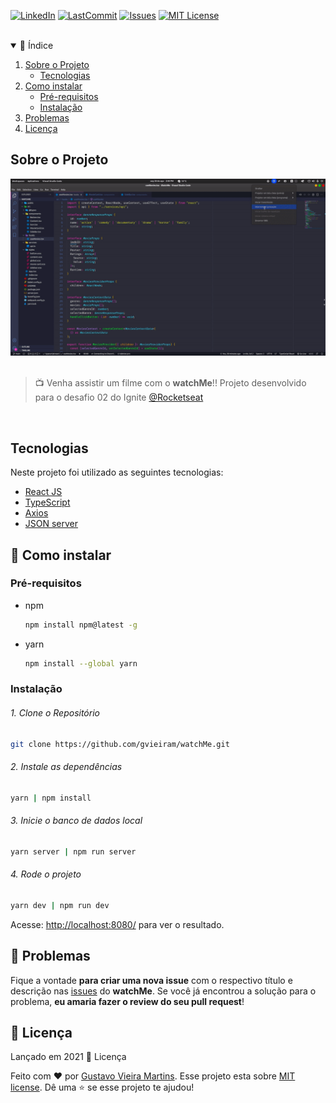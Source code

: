 <!-- PROJECT SHIELDS -->
[![LinkedIn][linkedIn-shield]][linkedin-url]
[![LastCommit][last-commit-shield]][last-commit-url]
[![Issues][issues-shield]][issues-url]
[![MIT License][license-shield]][license-url]

<br />
<!-- TABLE OF CONTENTS -->
<details open="open">
  <summary>📌 Índice</summary>
  <ol>
    <li>
      <a href="#sobre-o-projeto">Sobre o Projeto</a>
      <ul>
        <li><a href="#tecnologias">Tecnologias</a></li>
      </ul>
    </li>
    <li>
      <a href="#wrench-como-instalar">Como instalar</a>
      <ul>
        <li><a href="#pré-requisitos">Pré-requisitos</a></li>
        <li><a href="#instalação">Instalação</a></li>
      </ul>
    </li>
    <li><a href="#bug-problemas">Problemas</a></li>
    <li><a href="#closed_book-licença">Licença</a></li>
  </ol>
</details>


## Sobre o Projeto

<div align="center">
   <img src="github/watchMe.gif" />
</div>
<br />

> :tv: Venha assistir um filme com o **watchMe**!!
Projeto desenvolvido para o desafio 02 do Ignite [@Rocketseat](https://rocketseat.com.br)

<br />

## Tecnologias

Neste projeto foi utilizado as seguintes tecnologias:

* [React JS](https://reactjs.org/)
* [TypeScript](https://www.typescriptlang.org/)
* [Axios](https://github.com/axios/axios)
* [JSON server](https://github.com/typicode/json-server)

## :wrench: Como instalar

### Pré-requisitos

* npm
  ```bash
  npm install npm@latest -g
  ```

* yarn
  ```bash
  npm install --global yarn
  ```

### Instalação
###### 1. Clone o Repositório
```bash
git clone https://github.com/gvieiram/watchMe.git
```

###### 2. Instale as dependências
   ```bash
   yarn | npm install
   ```

###### 3. Inicie o banco de dados local
   ```bash
   yarn server | npm run server
   ```

###### 4. Rode o projeto
   ```bash
   yarn dev | npm run dev
   ```

Acesse: <http://localhost:8080/> para ver o resultado.

## :bug: Problemas

Fique a vontade **para criar uma nova issue** com o respectivo título e descrição nas [issues][issues-url] do **watchMe**. Se você já encontrou a solução para o problema, **eu amaria fazer o review do seu pull request**!

## :closed_book: Licença

Lançado em 2021 :closed_book: Licença

Feito com :heart: por [Gustavo Vieira Martins][github].
Esse projeto esta sobre [MIT license][license-url].
Dê uma ⭐️ se esse projeto te ajudou!


<!-- MARKDOWN LINKS & IMAGES -->
<!-- https://www.markdownguide.org/basic-syntax/#reference-style-links -->
[github]: https://github.com/gvieiram
[LinkedIn-shield]: https://img.shields.io/badge/Gustavo%20Vieira%20Martins-5f5f5f?style=flat&logo=Linkedin&logoColor=FFF
[linkedIn-url]: https://www.linkedin.com/in/gustavovieiram
[last-commit-shield]: https://img.shields.io/github/last-commit/gvieiram/watchMe?color=FAE800
[last-commit-url]: https://github.com/gvieiram/watchMe/commits/main
[issues-shield]: https://img.shields.io/github/issues/gvieiram/watchMe?color=FAE800
[issues-url]: https://github.com/gvieiram/watchMe/issues
[license-shield]: https://img.shields.io/github/license/gvieiram/watchMe?color=FAE800
[license-url]: https://github.com/gvieiram/watchMe/blob/main/LICENSE